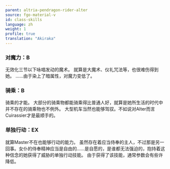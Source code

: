 ```yaml
---
parent: altria-pendragon-rider-alter
source: fgo-material-v
id: class-skills
language: zh
weight: 1
profile: true
translation: "Akiraka"
---
```


### 对魔力：B

无效化三节以下咏唱发动的魔术。
就算是大魔术、仪礼咒法等，也很难伤得到她。
……由于染上了暗属性，对魔力变低了。

### 骑乘：B

骑乘的才能。
大部分的骑乘物都能骑乘得比普通人好，就算是她所生活的时代中并不存在的骑乘物也不例外。
大型机车当然也能够驾驭。不如说对Alter而言Cuirassier才是最顺手的。

### 单独行动：EX

就算Master不在也能够行动的能力。
虽然存在着应当侍奉的主人，不过那是另一回事。女仆的侍奉精神应当是自由的……是自愿的，是谁都无法强迫的，抱持着这种信念的她获得了威胁的单独行动技能。
由于获得了该技能，通常参数会有些许降低。
